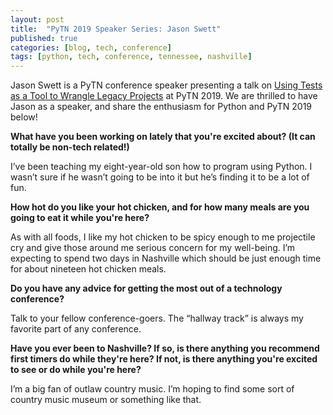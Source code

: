 ```yaml
---
layout: post
title:  "PyTN 2019 Speaker Series: Jason Swett"
published: true
categories: [blog, tech, conference]
tags: [python, tech, conference, tennessee, nashville]
---
```

Jason Swett is a PyTN conference speaker presenting a talk on [Using Tests as a Tool to Wrangle Legacy Projects](https://www.pytennessee.org/talks/using-tests-as-a-tool-to-wrangle-legacy-projects "Using Tests as a Tool to Wrangle Legacy Projects") at PyTN 2019. We are thrilled to have Jason as a speaker, and share the enthusiasm for Python and PyTN 2019 below!

**What have you been working on lately that you're excited about? (It can totally be non-tech related!)**

I’ve been teaching my eight-year-old son how to program using Python. I wasn’t sure if he wasn’t going to be into it but he’s finding it to be a lot of fun.

**How hot do you like your hot chicken, and for how many meals are you going to eat it while you're here?**

As with all foods, I like my hot chicken to be spicy enough to me projectile cry and give those around me serious concern for my well-being. I’m expecting to spend two days in Nashville which should be just enough time for about nineteen hot chicken meals.

**Do you have any advice for getting the most out of a technology conference?**

Talk to your fellow conference-goers. The “hallway track” is always my favorite part of any conference.

**Have you ever been to Nashville? If so, is there anything you recommend first timers do while they're here? If not, is there anything you're excited to see or do while you're here?**

I’m a big fan of outlaw country music. I’m hoping to find some sort of country music museum or something like that.